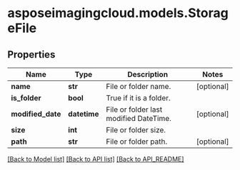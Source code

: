 # asposeimagingcloud.models.StorageFile

## Properties
Name | Type | Description | Notes
------------ | ------------- | ------------- | -------------
**name** | **str** | File or folder name. | [optional] 
**is_folder** | **bool** | True if it is a folder. | 
**modified_date** | **datetime** | File or folder last modified DateTime. | [optional] 
**size** | **int** | File or folder size. | 
**path** | **str** | File or folder path. | [optional] 

[[Back to Model list]](API_README.md#documentation-for-models) [[Back to API list]](API_README.md#documentation-for-api-endpoints) [[Back to API_README]](API_README.md)


